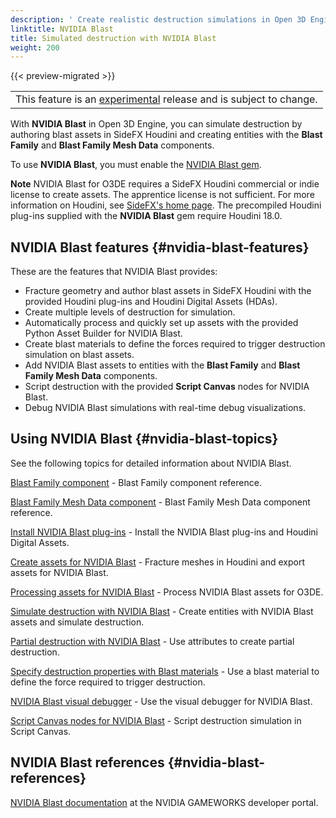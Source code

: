 ```yaml
---
description: ' Create realistic destruction simulations in Open 3D Engine with NVIDIA Blast. '
linktitle: NVIDIA Blast
title: Simulated destruction with NVIDIA Blast
weight: 200
---
```


{{< preview-migrated >}}

|  |
| --- |
| This feature is an [experimental](/docs/userguide/ly-glos-chap#experimental) release and is subject to change\.  |

 With **NVIDIA Blast** in Open 3D Engine, you can simulate destruction by authoring blast assets in SideFX Houdini and creating entities with the **Blast Family** and **Blast Family Mesh Data** components\.

To use **NVIDIA Blast**, you must enable the [NVIDIA Blast gem](/docs/user-guide/interactivity/physics/nvidia-blast/_index.md)\.

**Note**
NVIDIA Blast for O3DE requires a SideFX Houdini commercial or indie license to create assets\. The apprentice license is not sufficient\. For more information on Houdini, see [SideFX's home page](https://www.sidefx.com/)\.
The precompiled Houdini plug\-ins supplied with the **NVIDIA Blast** gem require Houdini 18\.0\.

## NVIDIA Blast features {#nvidia-blast-features}

These are the features that NVIDIA Blast provides:
+ Fracture geometry and author blast assets in SideFX Houdini with the provided Houdini plug\-ins and Houdini Digital Assets \(HDAs\)\.
+ Create multiple levels of destruction for simulation\.
+ Automatically process and quickly set up assets with the provided Python Asset Builder for NVIDIA Blast\.
+ Create blast materials to define the forces required to trigger destruction simulation on blast assets\.
+ Add NVIDIA Blast assets to entities with the **Blast Family** and **Blast Family Mesh Data** components\.
+ Script destruction with the provided **Script Canvas** nodes for NVIDIA Blast\.
+ Debug NVIDIA Blast simulations with real\-time debug visualizations\.

## Using NVIDIA Blast {#nvidia-blast-topics}

See the following topics for detailed information about NVIDIA Blast\.

[Blast Family component](/docs/user-guide/components/blast-family.md) \- Blast Family component reference\.

[Blast Family Mesh Data component](/docs/user-guide/components/blast-family-mesh-data.md) \- Blast Family Mesh Data component reference\.

[Install NVIDIA Blast plug\-ins](/docs/userguide/nvidia/blast/install-houdini-plugin#nvidia-blast-plugin-install) \- Install the NVIDIA Blast plug\-ins and Houdini Digital Assets\.

[Create assets for NVIDIA Blast](/docs/user-guide/interactivity/physics/nvidia-blast/create-blast-asset.md) \- Fracture meshes in Houdini and export assets for NVIDIA Blast\.

[Processing assets for NVIDIA Blast](/docs/user-guide/interactivity/physics/nvidia-blast/process-blast-asset.md) \- Process NVIDIA Blast assets for O3DE\.

[Simulate destruction with NVIDIA Blast](/docs/user-guide/interactivity/physics/nvidia-blast/simulate.md) \- Create entities with NVIDIA Blast assets and simulate destruction\.

[Partial destruction with NVIDIA Blast](/docs/user-guide/interactivity/physics/nvidia-blast/static-chunks.md) \- Use attributes to create partial destruction\.

[Specify destruction properties with Blast materials](/docs/user-guide/interactivity/physics/nvidia-blast/materials.md) \- Use a blast material to define the force required to trigger destruction\.

[NVIDIA Blast visual debugger](/docs/user-guide/interactivity/physics/nvidia-blast/debug.md) \- Use the visual debugger for NVIDIA Blast\.

[Script Canvas nodes for NVIDIA Blast](/docs/user-guide/interactivity/physics/nvidia-blast/script-canvas.md) \- Script destruction simulation in Script Canvas\.

## NVIDIA Blast references {#nvidia-blast-references}

 [NVIDIA Blast documentation](https://developer.nvidia.com/blast) at the NVIDIA GAMEWORKS developer portal\.
